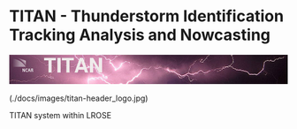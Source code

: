# TITAN - Thunderstorm Identification Tracking Analysis and Nowcasting

![header with logo](https://github.com/NCAR/lrose-titan/blob/master/docs/images/titan-header_logo.jpg)

(./docs/images/titan-header_logo.jpg)


TITAN system within LROSE

